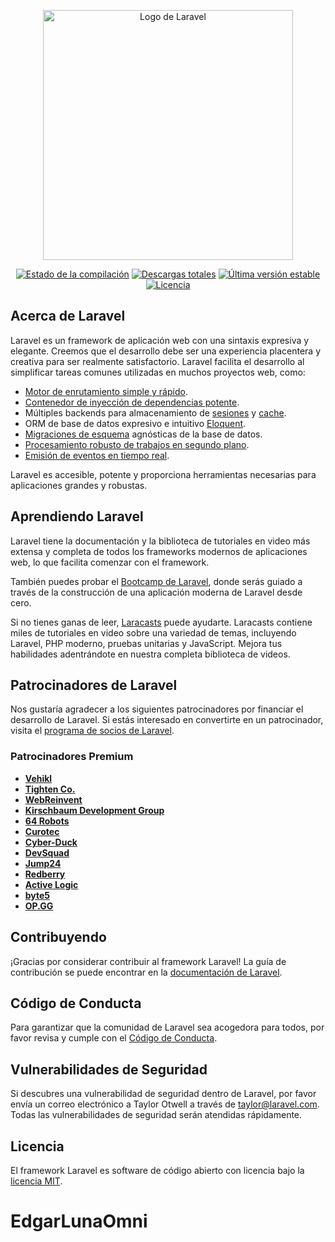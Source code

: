 <p align="center"><a href="https://laravel.com" target="_blank"><img src="https://raw.githubusercontent.com/laravel/art/master/logo-lockup/5%20SVG/2%20CMYK/1%20Full%20Color/laravel-logolockup-cmyk-red.svg" width="400" alt="Logo de Laravel"></a></p>

<p align="center">
<a href="https://github.com/laravel/framework/actions"><img src="https://github.com/laravel/framework/workflows/tests/badge.svg" alt="Estado de la compilación"></a>
<a href="https://packagist.org/packages/laravel/framework"><img src="https://img.shields.io/packagist/dt/laravel/framework" alt="Descargas totales"></a>
<a href="https://packagist.org/packages/laravel/framework"><img src="https://img.shields.io/packagist/v/laravel/framework" alt="Última versión estable"></a>
<a href="https://packagist.org/packages/laravel/framework"><img src="https://img.shields.io/packagist/l/laravel/framework" alt="Licencia"></a>
</p>

## Acerca de Laravel

Laravel es un framework de aplicación web con una sintaxis expresiva y elegante. Creemos que el desarrollo debe ser una experiencia placentera y creativa para ser realmente satisfactorio. Laravel facilita el desarrollo al simplificar tareas comunes utilizadas en muchos proyectos web, como:

- [Motor de enrutamiento simple y rápido](https://laravel.com/docs/routing).
- [Contenedor de inyección de dependencias potente](https://laravel.com/docs/container).
- Múltiples backends para almacenamiento de [sesiones](https://laravel.com/docs/session) y [cache](https://laravel.com/docs/cache).
- ORM de base de datos expresivo e intuitivo [Eloquent](https://laravel.com/docs/eloquent).
- [Migraciones de esquema](https://laravel.com/docs/migrations) agnósticas de la base de datos.
- [Procesamiento robusto de trabajos en segundo plano](https://laravel.com/docs/queues).
- [Emisión de eventos en tiempo real](https://laravel.com/docs/broadcasting).

Laravel es accesible, potente y proporciona herramientas necesarias para aplicaciones grandes y robustas.

## Aprendiendo Laravel

Laravel tiene la documentación y la biblioteca de tutoriales en video más extensa y completa de todos los frameworks modernos de aplicaciones web, lo que facilita comenzar con el framework.

También puedes probar el [Bootcamp de Laravel](https://bootcamp.laravel.com), donde serás guiado a través de la construcción de una aplicación moderna de Laravel desde cero.

Si no tienes ganas de leer, [Laracasts](https://laracasts.com) puede ayudarte. Laracasts contiene miles de tutoriales en video sobre una variedad de temas, incluyendo Laravel, PHP moderno, pruebas unitarias y JavaScript. Mejora tus habilidades adentrándote en nuestra completa biblioteca de videos.

## Patrocinadores de Laravel

Nos gustaría agradecer a los siguientes patrocinadores por financiar el desarrollo de Laravel. Si estás interesado en convertirte en un patrocinador, visita el [programa de socios de Laravel](https://partners.laravel.com).

### Patrocinadores Premium

- **[Vehikl](https://vehikl.com/)**
- **[Tighten Co.](https://tighten.co)**
- **[WebReinvent](https://webreinvent.com/)**
- **[Kirschbaum Development Group](https://kirschbaumdevelopment.com)**
- **[64 Robots](https://64robots.com)**
- **[Curotec](https://www.curotec.com/services/technologies/laravel/)**
- **[Cyber-Duck](https://cyber-duck.co.uk)**
- **[DevSquad](https://devsquad.com/hire-laravel-developers)**
- **[Jump24](https://jump24.co.uk)**
- **[Redberry](https://redberry.international/laravel/)**
- **[Active Logic](https://activelogic.com)**
- **[byte5](https://byte5.de)**
- **[OP.GG](https://op.gg)**

## Contribuyendo

¡Gracias por considerar contribuir al framework Laravel! La guía de contribución se puede encontrar en la [documentación de Laravel](https://laravel.com/docs/contributions).

## Código de Conducta

Para garantizar que la comunidad de Laravel sea acogedora para todos, por favor revisa y cumple con el [Código de Conducta](https://laravel.com/docs/contributions#code-of-conduct).

## Vulnerabilidades de Seguridad

Si descubres una vulnerabilidad de seguridad dentro de Laravel, por favor envía un correo electrónico a Taylor Otwell a través de [taylor@laravel.com](mailto:taylor@laravel.com). Todas las vulnerabilidades de seguridad serán atendidas rápidamente.

## Licencia

El framework Laravel es software de código abierto con licencia bajo la [licencia MIT](https://opensource.org/licenses/MIT).
# EdgarLunaOmni
